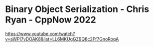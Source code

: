 # Binary Object Serialization - Chris Ryan - CppNow 2022
https://www.youtube.com/watch?v=aWPI7vDOAK8&list=LL6MKUgGZ9Q8c2Ff7GnoRoqA
